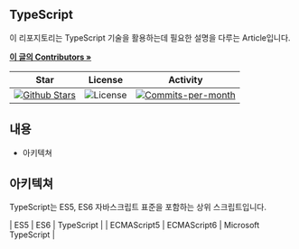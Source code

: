 ## TypeScript
  
이 리포지토리는 TypeScript 기술을 활용하는데 필요한 설명을 다루는 Article입니다.

<a href="https://github.com/devncore/devncore"><strong>이 글의 Contributors »</strong></a>
  
| Star | License | Activity |
|:----:|:-------:|:--------:|
| <a href="https://github.com/devncore/wpf-code-rules/stargazers"><img src="https://img.shields.io/github/stars/devncore/wpf-code-rules" alt="Github Stars"></a> | <img src="https://img.shields.io/github/license/devncore/wpf-code-rules" alt="License"> | <a href="https://github.com/devncore/wpf-code-rules/pulse"><img src="https://img.shields.io/github/commit-activity/m/devncore/wpf-code-rules" alt="Commits-per-month"></a> |

## 내용

- 아키텍쳐

## 아키텍쳐
TypeScript는 ES5, ES6 자바스크립트 표준을 포함하는 상위 스크립트입니다.

| ES5 | ES6 | TypeScript |
| ECMAScript5 | ECMAScript6 | Microsoft TypeScript |

